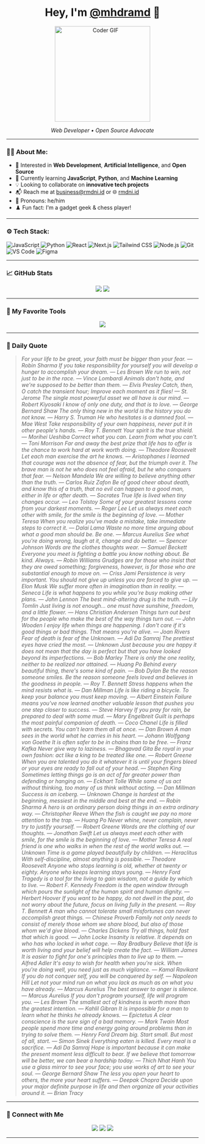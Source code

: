 <h1 align="center">Hey, I'm <a href="https://github.com/mhdramd" target="_blank">@mhdramd</a> 👋</h1>

<p align="center">
  <img src="https://raw.githubusercontent.com/rahulbanerjee26/githubProfileReadmeGenerator/main/gifs/code.gif" width="250" alt="Coder GIF">
</p>

<p align="center">
  <em>Web Developer • Open Source Advocate</em>
</p>

---

### 🧑‍💻 About Me:

- 👀 Interested in **Web Development**, **Artificial Intelligence**, and **Open Source**
- 🌱 Currently learning **JavaScript**, **Python**, and **Machine Learning**
- 💡 Looking to collaborate on **innovative tech projects**
- 📬 Reach me at [business@rmdni.id](mailto:business@rmdni.id) or 🌐 [rmdni.id](https://rmdni.id)
- 🧩 Pronouns: he/him  
- ♟️ Fun fact: I'm a gadget geek & chess player!

---

### ⚙️ Tech Stack:

![JavaScript](https://img.shields.io/badge/JavaScript-F7DF1E?style=flat-square&logo=javascript&logoColor=000)
![Python](https://img.shields.io/badge/Python-3776AB?style=flat-square&logo=python&logoColor=white)
![React](https://img.shields.io/badge/React-20232A?style=flat-square&logo=react&logoColor=61DAFB)
![Next.js](https://img.shields.io/badge/Next.js-000?style=flat-square&logo=nextdotjs&logoColor=white)
![Tailwind CSS](https://img.shields.io/badge/TailwindCSS-06B6D4?style=flat-square&logo=tailwindcss&logoColor=white)
![Node.js](https://img.shields.io/badge/Node.js-339933?style=flat-square&logo=nodedotjs&logoColor=white)
![Git](https://img.shields.io/badge/Git-F05032?style=flat-square&logo=git&logoColor=white)
![VS Code](https://img.shields.io/badge/VSCode-007ACC?style=flat-square&logo=visual-studio-code&logoColor=white)
![Figma](https://img.shields.io/badge/Figma-F24E1E?style=flat-square&logo=figma&logoColor=white)

---

### 📈 GitHub Stats

<p align="center">
  <img src="https://github-readme-stats.vercel.app/api?username=mhdramd&show_icons=true&theme=github_dark&hide_title=true" />
  <img src="https://github-readme-streak-stats.herokuapp.com?user=mhdramd&theme=github-dark" />
</p>

---

### 📌 My Favorite Tools

<p align="center">
  <img src="https://skillicons.dev/icons?i=js,ts,react,nextjs,py,nodejs,vscode,tailwind,figma,github" />
</p>

---

### 💬 Daily Quote

> _For your life to be great, your faith must be bigger than your fear. — Robin Sharma_
> _If you take responsibility for yourself you will develop a hunger to accomplish your dream. — Les Brown_
> _We run to win, not just to be in the race.   — Vince Lombardi_
> _Animals don't hate, and we're supposed to be better than them. — Elvis Presley_
> _Catch, then, O catch the transient hour; Improve each moment as it flies!  — St. Jerome_
> _The single most powerful asset we all have is our mind. — Robert Kiyosaki_
> _I know of only one duty, and that is to love. — George Bernard Shaw_
> _The only thing new in the world is the history you do not know. — Harry S. Truman_
> _He who hesitates is a damned fool. — Mae West_
> _Take responsibility of your own happiness, never put it in other people's hands. — Roy T. Bennett_
> _Your spirit is the true shield. — Morihei Ueshiba_
> _Correct what you can. Learn from what you can't. — Toni Morrison_
> _Far and away the best prize that life has to offer is the chance to work hard at work worth doing. — Theodore Roosevelt_
> _Let each man exercise the art he knows. — Aristophanes_
> _I learned that courage was not the absence of fear, but the triumph over it. The brave man is not he who does not feel afraid, but he who conquers that fear. — Nelson Mandela_
> _We are willing to believe anything other than the truth. — Carlos Ruiz Zafon_
> _Be of good cheer about death, and know this of a truth, that no evil can happen to a good man, either in life or after death. — Socrates_
> _True life is lived when tiny changes occur. — Leo Tolstoy_
> _Some of your greatest lessons come from your darkest moments. — Roger Lee_
> _Let us always meet each other with smile, for the smile is the beginning of love. — Mother Teresa_
> _When you realize you've made a mistake, take immediate steps to correct it. — Dalai Lama_
> _Waste no more time arguing about what a good man should be. Be one. — Marcus Aurelius_
> _See what you're doing wrong, laugh at it, change and do better. — Spencer Johnson_
> _Words are the clothes thoughts wear. — Samuel Beckett_
> _Everyone you meet is fighting a battle you know nothing about. Be kind. Always. — Robin Williams_
> _Grudges are for those who insist that they are owed something; forgiveness, however, is for those who are substantial enough to move on. — Criss Jami_
> _Persistence is very important. You should not give up unless you are forced to give up. — Elon Musk_
> _We suffer more often in imagination than in reality. — Seneca_
> _Life is what happens to you while you're busy making other plans. — John Lennon_
> _The best mind-altering drug is the truth. — Lily Tomlin_
> _Just living is not enough... one must have sunshine, freedom, and a little flower.  — Hans Christian Andersen_
> _Things turn out best for the people who make the best of the way things turn out. — John Wooden_
> _I enjoy life when things are happening. I don't care if it's good things or bad things. That means you're alive. — Joan Rivers_
> _Fear of death is fear of the Unknown. — Adi Da Samraj_
> _The prettiest eyes have cried the most. — Unknown_
> _Just because you are happy it does not mean that the day is perfect but that you have looked beyond its imperfections. — Bob Marley_
> _There is only the one reality, neither to be realized nor attained. — Huang Po_
> _Behind every beautiful thing, there's some kind of pain. — Bob Dylan_
> _Be the reason someone smiles. Be the reason someone feels loved and believes in the goodness in people. — Roy T. Bennett_
> _Stress happens when the mind resists what is. — Dan Millman_
> _Life is like riding a bicycle. To keep your balance you must keep moving. — Albert Einstein_
> _Failure means you've now learned another valuable lesson that pushes you one step closer to success. — Steve Harvey_
> _If you pray for rain, be prepared to deal with some mud. — Mary Engelbreit_
> _Guilt is perhaps the most painful companion of death. — Coco Chanel_
> _Life is filled with secrets. You can't learn them all at once. — Dan Brown_
> _A man sees in the world what he carries in his heart. — Johann Wolfgang von Goethe_
> _It is often safer to be in chains than to be free.  — Franz Kafka_
> _Never give way to laziness. — Bhagavad Gita_
> _Be royal in your own fashion: act like a king to be treated like one. — Robert Greene_
> _When you are talented you do it whatever it is until your fingers bleed or your eyes are ready to fall out of your head. — Stephen King_
> _Sometimes letting things go is an act of far greater power than defending or hanging on. — Eckhart Tolle_
> _While some of us act without thinking, too many of us think without acting. — Dan Millman_
> _Success is an iceberg. — Unknown_
> _Change is hardest at the beginning, messiest in the middle and best at the end. — Robin Sharma_
> _A hero is an ordinary person doing things in an extra ordinary way. — Christopher Reeve_
> _When the fish is caught we pay no more attention to the trap. — Huang Po_
> _Never whine, never complain, never try to justify yourself. — Robert Greene_
> _Words are the clothing of our thoughts. — Jonathan Swift_
> _Let us always meet each other with smile, for the smile is the beginning of love. — Mother Teresa_
> _A real friend is one who walks in when the rest of the world walks out. — Unknown_
> _Time is a game played beautifully by children. — Heraclitus_
> _With self-discipline, almost anything is possible. — Theodore Roosevelt_
> _Anyone who stops learning is old, whether at twenty or eighty. Anyone who keeps learning stays young.  — Henry Ford_
> _Tragedy is a tool for the living to gain wisdom, not a guide by which to live. — Robert F. Kennedy_
> _Freedom is the open window through which pours the sunlight of the human spirit and human dignity. — Herbert Hoover_
> _If you want to be happy, do not dwell in the past, do not worry about the future, focus on living fully in the present. — Roy T. Bennett_
> _A man who cannot tolerate small misfortunes can never accomplish great things. — Chinese Proverb_
> _Family not only needs to consist of merely those whom we share blood, but also of those whom we'd give blood. — Charles Dickens_
> _Try all things, hold fast that which is good. — John Locke_
> _Insanity is relative. It depends on who has who locked in what cage.   — Ray Bradbury_
> _Believe that life is worth living and your belief will help create the fact. — William James_
> _It is easier to fight for one's principles than to live up to them.  — Alfred Adler_
> _It's easy to wish for health when you're sick.  When you're doing well, you need just as much vigilance. — Kamal Ravikant_
> _If you do not conquer self, you will be conquered by self. — Napoleon Hill_
> _Let not your mind run on what you lack as much as on what you have already. — Marcus Aurelius_
> _The best answer to anger is silence. — Marcus Aurelius_
> _If you don't program yourself, life will program you. — Les Brown_
> _The smallest act of kindness is worth more than the greatest intention.   — Kahlil Gibran_
> _It is impossible for a man to learn what he thinks he already knows. — Epictetus_
> _A clear conscience is the sure sign of a bad memory. — Mark Twain_
> _Most people spend more time and energy going around problems than in trying to solve them.  — Henry Ford_
> _Dream big. Start small. But most of all, start. — Simon Sinek_
> _Everything eaten is killed. Every meal is a sacrifice. — Adi Da Samraj_
> _Hope is important because it can make the present moment less difficult to bear. If we believe that tomorrow will be better, we can bear a hardship today. — Thich Nhat Hanh_
> _You use a glass mirror to see your face; you use works of art to see your soul. — George Bernard Shaw_
> _The less you open your heart to others, the more your heart suffers. — Deepak Chopra_
> _Decide upon your major definite purpose in life and then organize all your activities around it. — Brian Tracy_
<!-- QUOTE-HERE -->

---

### 🔗 Connect with Me

<p align="center">
  <a href="https://www.linkedin.com/in/rmdni/"><img src="https://img.shields.io/badge/LinkedIn-%230077B5.svg?style=flat-square&logo=linkedin&logoColor=white" /></a>
  <a href="https://rmdni.id"><img src="https://img.shields.io/badge/Website-%23212121.svg?style=flat-square&logo=Google-Chrome&logoColor=white" /></a>
  <a href="https://twitter.com/mhdramd"><img src="https://img.shields.io/badge/Twitter-%231DA1F2.svg?style=flat-square&logo=twitter&logoColor=white" /></a>
</p>

---
